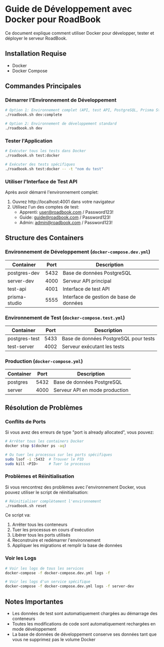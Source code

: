 # Guide de Développement avec Docker pour RoadBook

Ce document explique comment utiliser Docker pour développer, tester et déployer le serveur RoadBook.

## Installation Requise

- Docker
- Docker Compose

## Commandes Principales

### Démarrer l'Environnement de Développement

```bash
# Option 1: Environnement complet (API, test API, PostgreSQL, Prisma Studio)
./roadbook.sh dev:complete

# Option 2: Environnement de développement standard
./roadbook.sh dev
```

### Tester l'Application

```bash
# Exécuter tous les tests dans Docker
./roadbook.sh test:docker

# Exécuter des tests spécifiques
./roadbook.sh test:docker -- -t "nom du test"
```

### Utiliser l'Interface de Test API

Après avoir démarré l'environnement complet:

1. Ouvrez http://localhost:4001 dans votre navigateur
2. Utilisez l'un des comptes de test:
   - Apprenti: user@roadbook.com / Password123!
   - Guide: guide@roadbook.com / Password123!
   - Admin: admin@roadbook.com / Password123!

## Structure des Containers

### Environnement de Développement (`docker-compose.dev.yml`)

| Container       | Port | Description                           |
|-----------------|------|---------------------------------------|
| postgres-dev    | 5432 | Base de données PostgreSQL            |
| server-dev      | 4000 | Serveur API principal                 |
| test-api        | 4001 | Interface de test API                 |
| prisma-studio   | 5555 | Interface de gestion de base de données |

### Environnement de Test (`docker-compose.test.yml`)

| Container     | Port | Description                           |
|---------------|------|---------------------------------------|
| postgres-test | 5433 | Base de données PostgreSQL pour tests |
| test-server   | 4002 | Serveur exécutant les tests           |

### Production (`docker-compose.yml`)

| Container | Port | Description                    |
|-----------|------|--------------------------------|
| postgres  | 5432 | Base de données PostgreSQL     |
| server    | 4000 | Serveur API en mode production |

## Résolution de Problèmes

### Conflits de Ports

Si vous avez des erreurs de type "port is already allocated", vous pouvez:

```bash
# Arrêter tous les containers Docker
docker stop $(docker ps -aq)

# Ou tuer les processus sur les ports spécifiques
sudo lsof -i :5432  # Trouver le PID
sudo kill <PID>     # Tuer le processus
```

### Problèmes et Réinitialisation

Si vous rencontrez des problèmes avec l'environnement Docker, vous pouvez utiliser le script de réinitialisation:

```bash
# Réinitialiser complètement l'environnement
./roadbook.sh reset
```

Ce script va:
1. Arrêter tous les conteneurs
2. Tuer les processus en cours d'exécution
3. Libérer tous les ports utilisés
4. Reconstruire et redémarrer l'environnement
5. Appliquer les migrations et remplir la base de données

### Voir les Logs

```bash
# Voir les logs de tous les services
docker-compose -f docker-compose.dev.yml logs -f

# Voir les logs d'un service spécifique
docker-compose -f docker-compose.dev.yml logs -f server-dev
```

## Notes Importantes

- Les données de test sont automatiquement chargées au démarrage des conteneurs
- Toutes les modifications de code sont automatiquement rechargées en mode développement
- La base de données de développement conserve ses données tant que vous ne supprimez pas le volume Docker